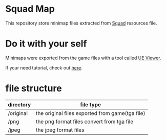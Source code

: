 # Squad Map
This repository store minimap files extracted from [Squad](https://joinsquad.com/about) resources file.

# Do it with your self
Minimaps were exported from the game files with a tool called [UE Viewer](http://www.gildor.org/en/projects/umodel).

If your need tutorial, check out [here](https://www.airpressuretendency.net/fcsquad/squadmaps/squad_maps_do_it_yourself.html).

# file structure
| directory | file type |
| --------- | --------- |
| /original | the original files exported from game(tga file) |
| /png | the png format files convert from tga file |
| /jpeg | the jpeg format files |
